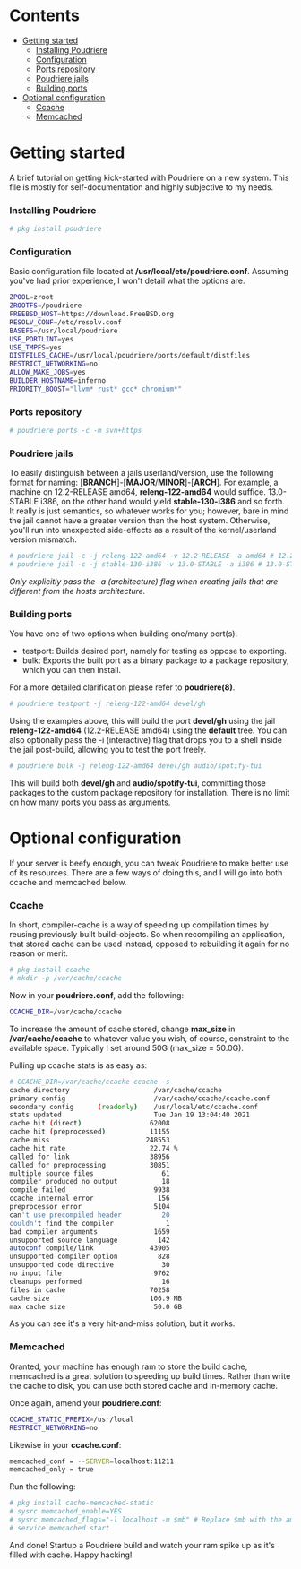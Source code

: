 # Contents
- [Getting started](#getting-started)
  - [Installing Poudriere](#installing-poudriere)
  - [Configuration](#configuration)
  - [Ports repository](#ports-repository)
  - [Poudriere jails](#poudriere-jails)
  - [Building ports](#building-ports)
- [Optional configuration](#optional-configuration)
  - [Ccache](#ccache)
  - [Memcached](#memcached)

# Getting started

A brief tutorial on getting kick-started with Poudriere on a new system. This file is mostly for
self-documentation and highly subjective to my needs.

### Installing Poudriere

```sh
# pkg install poudriere
```

### Configuration
Basic configuration file located at **/usr/local/etc/poudriere.conf**. Assuming you've had prior experience,
I won't detail what the options are.

```sh
ZPOOL=zroot
ZROOTFS=/poudriere
FREEBSD_HOST=https://download.FreeBSD.org
RESOLV_CONF=/etc/resolv.conf
BASEFS=/usr/local/poudriere
USE_PORTLINT=yes
USE_TMPFS=yes
DISTFILES_CACHE=/usr/local/poudriere/ports/default/distfiles
RESTRICT_NETWORKING=no
ALLOW_MAKE_JOBS=yes
BUILDER_HOSTNAME=inferno
PRIORITY_BOOST="llvm* rust* gcc* chromium*"
```

### Ports repository

```sh
# poudriere ports -c -m svn+https
```

### Poudriere jails

To easily distinguish between a jails userland/version, use the following format for naming:
[**BRANCH**]-[**MAJOR**/**MINOR**]-[**ARCH**]. For example, a machine on 12.2-RELEASE amd64,
**releng-122-amd64** would suffice. 13.0-STABLE i386, on the other hand would yield **stable-130-i386**
and so forth. It really is just semantics, so whatever works for you; however, bare in mind the
jail cannot have a greater version than the host system. Otherwise, you'll run into unexpected
side-effects as a result of the kernel/userland version mismatch.

```sh
# poudriere jail -c -j releng-122-amd64 -v 12.2-RELEASE -a amd64 # 12.2-RELEASE amd64
# poudriere jail -c -j stable-130-i386 -v 13.0-STABLE -a i386 # 13.0-STABLE i386
```

*Only explicitly pass the -a (architecture) flag when creating jails that are different from the hosts architecture.*

### Building ports

You have one of two options when building one/many port(s).

* testport: Builds desired port, namely for testing as oppose to exporting.
* bulk: Exports the built port as a binary package to a package repository, which you can then install.

For a more detailed clarification please refer to **poudriere(8)**.

```sh
# poudriere testport -j releng-122-amd64 devel/gh
```

Using the examples above, this will build the port **devel/gh** using the jail **releng-122-amd64**
(12.2-RELEASE amd64) using the **default** tree. You can also optionally pass the -i (interactive)
flag that drops you to a shell inside the jail post-build, allowing you to test the port freely.

```sh
# poudriere bulk -j releng-122-amd64 devel/gh audio/spotify-tui
```
This will build both **devel/gh** and **audio/spotify-tui**, committing those packages to the custom
package repository for installation. There is no limit on how many ports you pass as arguments.

# Optional configuration

If your server is beefy enough, you can tweak Poudriere to make better use of its resources. There are
a few ways of doing this, and I will go into both ccache and memcached below.

### Ccache

In short, compiler-cache is a way of speeding up compilation times by reusing previously built build-objects.
So when recompiling an application, that stored cache can be used instead, opposed to rebuilding it again
for no reason or merit.

```sh
# pkg install ccache
# mkdir -p /var/cache/ccache
```

Now in your **poudriere.conf**, add the following:

```sh
CCACHE_DIR=/var/cache/ccache
```

To increase the amount of cache stored, change **max_size** in **/var/cache/ccache** to whatever value you wish,
of course, constraint to the available space. Typically I set around 50G (max_size = 50.0G).

Pulling up ccache stats is as easy as:

```sh
# CCACHE_DIR=/var/cache/ccache ccache -s
cache directory                     /var/cache/ccache
primary config                      /var/cache/ccache/ccache.conf
secondary config      (readonly)    /usr/local/etc/ccache.conf
stats updated                       Tue Jan 19 13:04:40 2021
cache hit (direct)                 62008
cache hit (preprocessed)           11155
cache miss                        248553
cache hit rate                     22.74 %
called for link                    38956
called for preprocessing           30851
multiple source files                 61
compiler produced no output           18
compile failed                      9938
ccache internal error                156
preprocessor error                  5104
can't use precompiled header          20
couldn't find the compiler             1
bad compiler arguments              1659
unsupported source language          142
autoconf compile/link              43905
unsupported compiler option          828
unsupported code directive            30
no input file                       9762
cleanups performed                    16
files in cache                     70258
cache size                         106.9 MB
max cache size                      50.0 GB
```

As you can see it's a very hit-and-miss solution, but it works.

### Memcached

Granted, your machine has enough ram to store the build cache, memcached is a great
solution to speeding up build times. Rather than write the cache to disk, you
can use both stored cache and in-memory cache.

Once again, amend your **poudriere.conf**:

```sh
CCACHE_STATIC_PREFIX=/usr/local
RESTRICT_NETWORKING=no
```

Likewise in your **ccache.conf**:

```sh
memcached_conf = --SERVER=localhost:11211
memcached_only = true
```

Run the following:

```sh
# pkg install cache-memcached-static
# sysrc memcached_enable=YES
# sysrc memcached_flags="-l localhost -m $mb" # Replace $mb with the amount of megabytes you want to allocate
# service memcached start
```

And done! Startup a Poudriere build and watch your ram spike up as it's filled with cache. Happy hacking!
